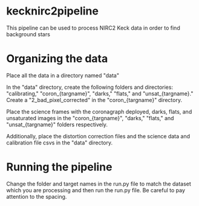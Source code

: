 # kecknirc2pipeline

This pipeline can be used to process NIRC2 Keck data in order to find background stars

# Organizing the data

Place all the data in a directory named "data"

In the "data" directory, create the following folders and directories: "calibrating," "coron_{targname}", "darks," "flats," and "unsat_{targname}." Create a "2_bad_pixel_corrected" in the "coron_{targname}" directory. 

Place the science frames with the coronagraph deployed, darks, flats, and unsaturated images in the "coron_{targname}", "darks," "flats," and "unsat_{targname}" folders respectively.

Additionally, place the distortion correction files and the science data and calibration file csvs in the "data" directory. 

# Running the pipeline

Change the folder and target names in the run.py file to match the dataset which you are processing and then run the run.py file. Be careful to pay attention to the spacing. 
